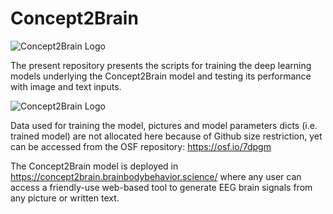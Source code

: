 # Concept2Brain

![Concept2Brain Logo](https://concept2brain.brainbodybehavior.science/static/media/logoTransparent.3ec480c2fb8a7d1fc6e8.png)

The present repository presents the scripts for training the deep learning models underlying the Concept2Brain model and testing its performance with image and text inputs.

![Concept2Brain Logo](https://cdn.builder.io/api/v1/image/assets%2F1e65fc52559e4744be030af18c88ef5a%2F90fadef9ddb146e996ca9976aed685fe?format=webp&width=2000)


Data used for training the model, pictures and model parameters dicts (i.e. trained model) are not allocated here because of Github size restriction, yet can be accessed from the OSF repository: https://osf.io/7dpgm

The Concept2Brain model is deployed in https://concept2brain.brainbodybehavior.science/ where any user can access a friendly-use web-based tool to generate EEG brain signals from any picture or written text.

